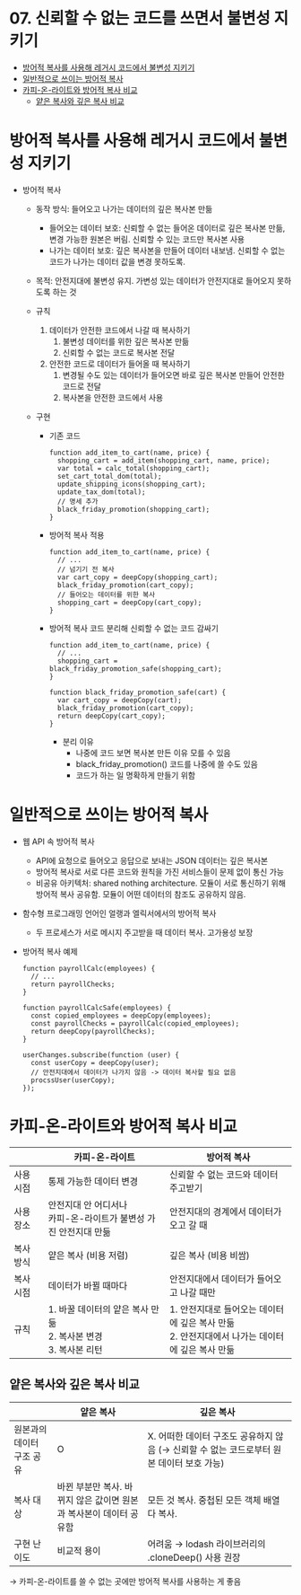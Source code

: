 # 07. 신뢰할 수 없는 코드를 쓰면서 불변성 지키기

- [방어적 복사를 사용해 레거시 코드에서 불변성 지키기](#방어적-복사를-사용해-레거시-코드에서-불변성-지키기)
- [일반적으로 쓰이는 방어적 복사](#일반적으로-쓰이는-방어적-복사)
- [카피-온-라이트와 방어적 복사 비교](#카피-온-라이트와-방어적-복사-비교)
  - [얕은 복사와 깊은 복사 비교](#얕은-복사와-깊은-복사-비교)

# 방어적 복사를 사용해 레거시 코드에서 불변성 지키기

- 방어적 복사

  - 동작 방식: 들어오고 나가는 데이터의 깊은 복사본 만듦
    - 들어오는 데이터 보호: 신뢰할 수 없는 들어온 데이터로 깊은 복사본 만듦, 변경 가능한 원본은 버림. 신뢰할 수 있는 코드만 복사본 사용
    - 나가는 데이터 보호: 깊은 복사본을 만들어 데이터 내보냄. 신뢰할 수 없는 코드가 나가는 데이터 값을 변경 못하도록.
  - 목적: 안전지대에 불변성 유지. 가변성 있는 데이터가 안전지대로 들어오지 못하도록 하는 것
  - 규칙
    1. 데이터가 안전한 코드에서 나갈 때 복사하기
       1. 불변성 데이터를 위한 깊은 복사본 만듦
       2. 신뢰할 수 없는 코드로 복사본 전달
    2. 안전한 코드로 데이터가 들어올 때 복사하기
       1. 변경될 수도 있는 데이터가 들어오면 바로 깊은 복사본 만들어 안전한 코드로 전달
       2. 복사본을 안전한 코드에서 사용
  - 구현

    - 기존 코드
      ```tsx
      function add_item_to_cart(name, price) {
        shopping_cart = add_item(shopping_cart, name, price);
        var total = calc_total(shopping_cart);
        set_cart_total_dom(total);
        update_shipping_icons(shopping_cart);
        update_tax_dom(total);
        // 명세 추가
        black_friday_promotion(shopping_cart);
      }
      ```
    - 방어적 복사 적용
      ```tsx
      function add_item_to_cart(name, price) {
        // ...
        // 넘기기 전 복사
        var cart_copy = deepCopy(shopping_cart);
        black_friday_promotion(cart_copy);
        // 들어오는 데이터를 위한 복사
        shopping_cart = deepCopy(cart_copy);
      }
      ```
    - 방어적 복사 코드 분리해 신뢰할 수 없는 코드 감싸기

      ```tsx
      function add_item_to_cart(name, price) {
        // ...
        shopping_cart = black_friday_promotion_safe(shopping_cart);
      }

      function black_friday_promotion_safe(cart) {
        var cart_copy = deepCopy(cart);
        black_friday_promotion(cart_copy);
        return deepCopy(cart_copy);
      }
      ```

      - 분리 이유
        - 나중에 코드 보면 복사본 만든 이유 모를 수 있음
        - black_friday_promotion() 코드를 나중에 쓸 수도 있음
        - 코드가 하는 일 명확하게 만들기 위함

# 일반적으로 쓰이는 방어적 복사

- 웹 API 속 방어적 복사
  - API에 요청으로 들어오고 응답으로 보내는 JSON 데이터는 깊은 복사본
  - 방어적 복사로 서로 다른 코드와 원칙을 가진 서비스들이 문제 없이 통신 가능
  - 비공유 아키텍처: shared nothing architecture. 모듈이 서로 통신하기 위해 방어적 복사 공유함. 모듈이 어떤 데이터의 참조도 공유하지 않음.
- 함수형 프로그래밍 언어인 얼랭과 엘릭서에서의 방어적 복사
  - 두 프로세스가 서로 메시지 주고받을 때 데이터 복사. 고가용성 보장
- 방어적 복사 예제

  ```tsx
  function payrollCalc(employees) {
    // ...
    return payrollChecks;
  }

  function payrollCalcSafe(employees) {
    const copied_employees = deepCopy(employees);
    const payrollChecks = payrollCalc(copied_employees);
    return deepCopy(payrollChecks);
  }
  ```

  ```tsx
  userChanges.subscribe(function (user) {
    const userCopy = deepCopy(user);
    // 안전지대에서 데이터가 나가지 않음 -> 데이터 복사할 필요 없음
    procssUser(userCopy);
  });
  ```

# 카피-온-라이트와 방어적 복사 비교

|                                            | 카피-온-라이트                          | 방어적 복사                              |
| ------------------------------------------ | --------------------------------------- | ---------------------------------------- |
| 사용 시점                                  | 통제 가능한 데이터 변경                 | 신뢰할 수 없는 코드와 데이터 주고받기    |
| 사용 장소                                  | 안전지대 안 어디서나<br/> 카피-온-라이트가 불변성 가진 안전지대 만듦 | 안전지대의 경계에서 데이터가 오고 갈 때 |
| 복사 방식                                  | 얕은 복사 (비용 저렴)                   | 깊은 복사 (비용 비쌈)                    |
| 복사 시점                                  | 데이터가 바뀔 때마다                    | 안전지대에서 데이터가 들어오고 나갈 때만 |
| 규칙                                       | 1. 바꿀 데이터의 얕은 복사 만듦      <br/>2. 복사본 변경<br/>3. 복사본 리턴 | 1. 안전지대로 들어오는 데이터에 깊은 복사 만듦<br/>2. 안전지대에서 나가는 데이터에 깊은 복사 만듦 |

## 얕은 복사와 깊은 복사 비교

|                           | 얕은 복사                                                          | 깊은 복사                                                                                 |
| ------------------------- | ------------------------------------------------------------------ | ----------------------------------------------------------------------------------------- |
| 원본과의 데이터 구조 공유 | O                                                                  | X. 어떠한 데이터 구조도 공유하지 않음 (→ 신뢰할 수 없는 코드로부터 원본 데이터 보호 가능) |
| 복사 대상                 | 바뀐 부분만 복사. 바뀌지 않은 값이면 원본과 복사본이 데이터 공유함 | 모든 것 복사. 중첩된 모든 객체 배열 다 복사.                                              |
| 구현 난이도               | 비교적 용이                                                        | 어려움 → lodash 라이브러리의 .cloneDeep() 사용 권장                                       |

→ 카피-온-라이트를 쓸 수 없는 곳에만 방어적 복사를 사용하는 게 좋음
